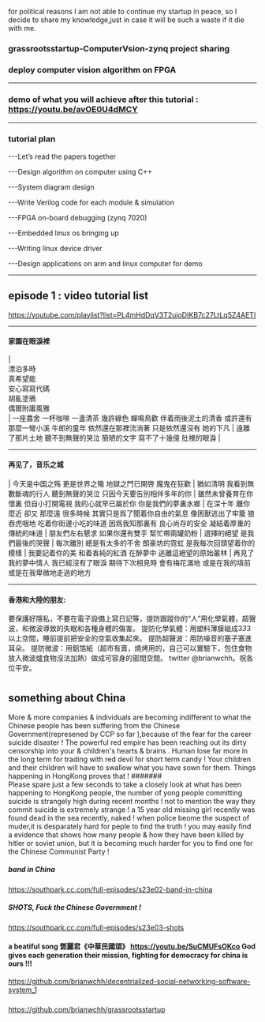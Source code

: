 for political reasons I am not able to continue my startup in peace, so I decide to share my knowledge,just in case it will be such a waste if it die with me.
### grassrootsstartup-ComputerVsion-zynq project sharing
### deploy computer vision algorithm on FPGA
-----------------------------------------------------------------------------------------
### demo of what you will achieve after this tutorial : https://youtu.be/avOE0U4dMCY
-----------------------------------------------------------------------------------------

### tutorial plan 
---Let’s read the papers together 

---Design algorithm on computer using C++

---System diagram design 

---Write Verilog code for each module & simulation 

---FPGA on-board debugging (zynq 7020)

---Embedded linux os bringing up

---Writing linux device driver 

---Design applications on arm and linux computer for demo

-------------------------------------------------------------------------------------------

## episode 1 : video tutorial list
https://youtube.com/playlist?list=PL4mHdDqV3T2uioDIKB7c27LtLq5Z4AETl


-----------------
#### 家園在眼淚裡
| \
漂泊多時 \
真希望能 \
安心寫寫代碼 \
胡亂塗鴉 \
偶爾附庸風雅 \
|
一座農舍
一杯咖啡
一盞清茶
幾許綠色
蟬鳴鳥歡
伴着雨後泥土的清香
或許還有那麼一彎小溪
牛郎的童年
依然還在那裡流淌著
只是依然還沒有
她的下凡
|
遠離了那片土地
聽不到無聲的哭泣
簡陋的文字
寫不了十幾億
肚裡的眼淚
|


--------------
#### 再见了，音乐之城
|
今天是中国之殇
更是世界之殤
地獄之門已開啓
魔鬼在狂歡
|
猶如清明
我看到無數斷魂的行人
聽到無聲的哭泣
只因今天要告別相伴多年的你
|
雖然未曾養育在你懷裏
但自小打開電視
我的心就早已屬於你
你是我們的夢裏水鄉
|
在深十年
離你 麼近
卻又 那麼遠
很多時候
其實只是爲了聞着你自由的氣息
像困獸逃出了牢籠
狼吞虎咽地
吃着你街邊小吃的味道
因爲我知那裏有
良心尚存的安全
凝結着厚重的傳統的味道
|
朋友們左右懇求
如果你還有雙手
幫忙帶兩罐奶粉
|
選擇的絕望
是我們最後的哭聲
|
每次離別
總是有太多的不舍
朗豪坊的霓虹
是我每次回頭望着你的模樣
|
我要記着你的美
和着香純的紅酒
在醉夢中
逃離這絕望的原始叢林
|
再見了
我的夢中情人
我已經沒有了眼淚
期待下次相見時
會有梅花滿地
或是在我的墳前
或是在我卑微地走過的地方

-----------
#### 香港和大陸的朋友:
要保護好隱私，不要在電子設備上寫日記等，提防跟蹤你的“人”用化學氣體，超聲波，和微波導致的失眠和各種身體的傷害。
提防化學氣體：用塑料薄膜組成3*3*3以上空間，睡前提前把安全的空氣收集起來。
提防超聲波：用防噪音的塞子塞進耳朵。
提防微波：用鋁箔紙（超市有賣，燒烤用的，自己可以實驗下，包住食物放入微波爐食物沒法加熱）做成可容身的密閉空間。
twitter @brianwchh。祝各位平安。


#
#

## something about China

More & more companies & individuals are becoming indifferent to what the Chinese people has been suffering from the Chinese Government(represened by CCP so far ),because of the fear for the career suicide disaster ! The powerful red empire has been reaching out its dirty censorship into your & children's hearts & brains . Human lose far more in the long term for trading with red devil for short term candy ! Your children and their children will have to swallow what you have sown for them. Things happening in HongKong proves that !
#######  
Please spare just a few seconds to take a closely look at what has been happening to HongKong people, the number of yong people committing suicide is strangely high during recent months ! not to mention the way they commit suicide is extremely strange ! a 15 year old missing girl recently was found dead in the sea recently, naked !  when police beome the suspect of muder,it is desparately hard for peple to find the truth ! you may easily find a evidence that shows how many people & how they have been killed by hitler or soviet union, but it is becoming much harder for you to find one for the Chinese Communist Party ! 


##### band in China 
https://southpark.cc.com/full-episodes/s23e02-band-in-china   
##### SHOTS, Fuck the Chinese Government ! 
https://southpark.cc.com/full-episodes/s23e03-shots               

#### a beatiful song 鄧麗君《中華民國頌》 https://youtu.be/SuCMUFsOKco   God gives each generation their mission, fighting for democracy for china is ours !!! 
https://github.com/brianwchh/decentrialized-social-networking-software-system_1
##### 
https://github.com/brianwchh/grassrootsstartup
